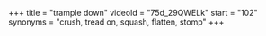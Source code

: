 +++
title = "trample down"
videoId = "75d_29QWELk"
start = "102"
synonyms = "crush, tread on, squash, flatten, stomp"
+++

